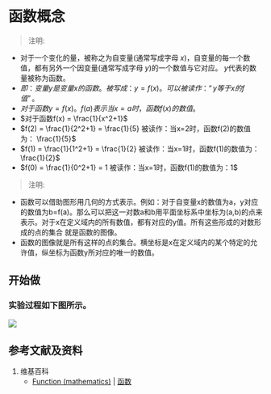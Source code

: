# 函数概念

> 注明:
>  
- 对于一个变化的量，被称之为自变量(通常写成字母 $x$)，自变量的每一个数值，都有另外一个因变量(通常写成字母 $y$)的一个数值与它对应。 $y$代表的数量被称为函数。
- $即：变量y是变量x的函数。被写成：y=f(x)。可以被读作：“y等于x的f值”。$
- $对于函数y=f(x)。f(a)表示当x=a时，函数f(x)的数值。$ 
- $对于函数f(x) =  \frac{1}{x^2+1}$
- $f(2) =  \frac{1}{2^2+1} = \frac{1}{5} 被读作：当x=2时，函数f(2)的数值为： \frac{1}{5}$
- $f(1) =  \frac{1}{1^2+1} = \frac{1}{2} 被读作：当x=1时，函数f(1)的数值为： \frac{1}{2}$
- $f(0) =  \frac{1}{0^2+1} = 1 被读作：当x=1时，函数f(1)的数值为：1$


> 注明:
>  
- 函数可以借助图形用几何的方式表示。例如：对于自变量x的数值为a，y对应的数值为b=f(a)。那么可以把这一对数a和b用平面坐标系中坐标为(a,b)的点来表示。对于x在定义域内的所有数值，都有对应的y值。所有这些形成的对数形成的点的集合
就是函数的图像。
- 函数的图像就是所有这样的点的集合。横坐标是x在定义域内的某个特定的允许值，纵坐标为函数y所对应的唯一的数值。

## 开始做

### 实验过程如下图所示。
![](/images/函数和极限/初等函数/变量和函数/函数概念/1a1.jpg)

## 参考文献及资料

1. 维基百科
	- [Function (mathematics)](https://en.wikipedia.org/wiki/Function_(mathematics)) | [函数](https://zh.wikipedia.org/wiki/函数) 
